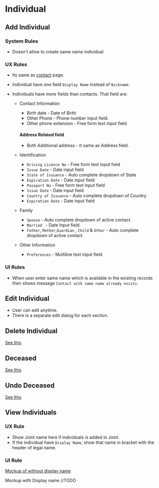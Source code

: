 # Individual



## Add Individual

### System Rules

- Doesn't allow to create same name individual

### UX Rules

- Its same as [contact](../contacts/requirements.md#individual) page. 

- Individual have one field `Display Name` instead of `Nickname`. 

- Individuals have more fields than contacts. That field are: 

  - Contact Information

    - Birth date - Date of Birth
    - Other Phone - Phone number input field.
    - Other phone extension - Free form text input field

    #### Address Related field

    - Both Additional address - It same as Address field.

  - Identification

    - `Driving Licence No` - Free form text input field
    - `Issue Date` - Date input field
    - `State of Issuance` - Auto complete dropdown of State
    - `Expiration Date` - Date input field
    - `Passport No` - Free form text input field
    - `Issue Date` - Date input field
    - `Country of Issuance` - Auto complete dropdown of Country
    - `Expiration Date` - Date input field

  - Family

    - `Spouse` - Auto complete dropdown of active contact.
    - `Married ` - Date Input field.
    - `Father`, `Mother`,`Guardian` , `Child`  & `Other` - Auto complete dropdown of active contact.

  - Other Information
    
    - `Preferences` - Multiline text input field

### UI Rules

- When user enter same name which is available in the existing records then shows message `Contact with same name already exists`.



## Edit Individual

- User can edit anytime. 
- There is a separate edit dialog for each section.



## Delete Individual

[See this](../legal-entities/deceased-terminated-legal-entity.md#individual)

## Deceased 

[See this](../legal-entities/deceased-terminated-legal-entity.md#individual)

## Undo Deceased 

[See this](../legal-entities/deceased-terminated-legal-entity.md#individual)



## View Individuals

### UX Rule

- Show Joint name here if individuals is added in Joint.
- If the individual have `Display Name`, show that name in bracket with the header of legal name. 

### UI Rule

[Mockup of without display name](https://drive.google.com/file/d/1uBjZ1CoajLcMzPbp86uzStMiHirvZIS0/view?usp=sharing) 

Mockup with Display name //TODO


